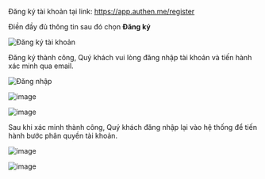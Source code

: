 
Đăng ký tài khoản tại link: https://app.authen.me/register

Điền đầy đủ thông tin sau đó chọn **Đăng ký**

![Đăng ký tài khoản](https://user-images.githubusercontent.com/73226975/123076709-973a2680-d443-11eb-8930-1376be344c7d.png)

Đăng ký thành công, Quý khách vui lòng đăng nhập tài khoản và tiến hành xác minh qua email.

![Đăng nhập](https://user-images.githubusercontent.com/73226975/123077242-116aab00-d444-11eb-94e6-0dde85d0fa18.png)

![image](https://user-images.githubusercontent.com/73226975/123077786-905fe380-d444-11eb-8d70-d62f9a993f31.png)

![image](https://user-images.githubusercontent.com/73226975/123077960-b6858380-d444-11eb-9cb0-b1cbeba70214.png)

Sau khi xác minh thành công, Quý khách đăng nhập lại vào hệ thống để tiến hành bước phân quyền tài khoản.

![image](https://user-images.githubusercontent.com/73226975/123078091-d2892500-d444-11eb-9980-6a0b12c5c921.png)

![image](https://user-images.githubusercontent.com/73226975/123078262-fea4a600-d444-11eb-80fb-ffdf913092d7.png)

